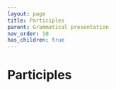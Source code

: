```yaml
---
layout: page
title: Participles
parent: Grammatical presentation
nav_order: 10
has_children: true
---
```


# Participles
